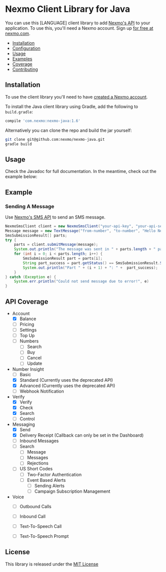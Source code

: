 # Nexmo Client Library for Java

You can use this [LANGUAGE] client library to add [Nexmo's API](#api-coverage) to your application. To use this, you'll
need a Nexmo account. Sign up [for free at nexmo.com][signup].

 * [Installation](#installation)
 * [Configuration](#configuration)
 * [Usage](#usage)
 * [Examples](#examples)
 * [Coverage](#api-coverage)
 * [Contributing](#contributing)


## Installation

To use the client library you'll need to have [created a Nexmo account][signup].

To install the Java client library using Gradle, add the following to `build.gradle`:

```groovy
compile 'com.nexmo:nexmo-java:1.6'
```

Alternatively you can clone the repo and build the jar yourself:

```bash
git clone git@github.com:nexmo/nexmo-java.git
gradle build
```

## Usage

Check the Javadoc for full documentation. In the meantime, check out the example below:

## Example

### Sending A Message

Use [Nexmo's SMS API][doc_sms] to send an SMS message.

```java
NexmoSmsClient client = new NexmoSmsClient("your-api-key", "your-api-secret");
Message message = new TextMessage("from-number", "to-number", "Hello Nexmo!");
SmsSubmissionResult[] parts;
try {
    parts = client.submitMessage(message);
    System.out.println("The message was sent in " + parts.length + " parts.")
    for (int i = 0; i < parts.length; i++) {
        SmsSubmissionResult part = parts[i];
        String part_success = part.getStatus() == SmsSubmissionResult.STATUS_OK ? 'OK' : "ERROR";
        System.out.println("Part " + (i + 1) + ": " +  part_success);
    }
} catch (Exception e) {
    System.err.println("Could not send message due to error!", e)
}
```


API Coverage
------------

* Account
    * [x] Balance
    * [ ] Pricing
    * [ ] Settings
    * [ ] Top Up
    * [ ] Numbers
        * [ ] Search
        * [ ] Buy
        * [ ] Cancel
        * [ ] Update
* Number Insight
    * [ ] Basic
    * [x] Standard (Currently uses the deprecated API)
    * [x] Advanced (Currently uses the deprecated API)
    * [ ] Webhook Notification
* Verify
    * [x] Verify
    * [x] Check
    * [x] Search
    * [ ] Control
* Messaging
    * [x] Send
    * [x] Delivery Receipt (Callback can only be set in the Dashboard)
    * [ ] Inbound Messages
    * [ ] Search
        * [ ] Message
        * [ ] Messages
        * [ ] Rejections
    * [ ] US Short Codes
        * [ ] Two-Factor Authentication
        * [ ] Event Based Alerts
            * [ ] Sending Alerts
            * [ ] Campaign Subscription Management
* Voice
    * [ ] Outbound Calls
    * [ ] Inbound Call
    * [ ] Text-To-Speech Call
    * [ ] Text-To-Speech Prompt


License
-------

This library is released under the [MIT License][license]

[create_account]: https://docs.nexmo.com/tools/dashboard#setting-up-your-nexmo-account
[signup]: https://dashboard.nexmo.com/sign-up?utm_source=DEV_REL&utm_medium=github&utm_campaign=[LANGUAGE]-client-library
[doc_sms]: https://docs.nexmo.com/api-ref/sms-api?utm_source=DEV_REL&utm_medium=github&utm_campaign=[LANGUAGE]-client-library
[license]: LICENSE.txt
